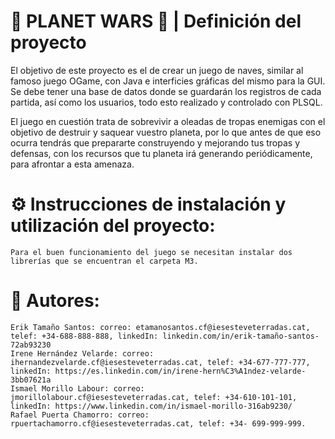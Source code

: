# 👾 PLANET WARS 👾 | Definición del proyecto

El objetivo de este proyecto es el de crear un juego de naves, similar al famoso juego OGame, con Java e interficies gráficas del mismo para la GUI. Se debe tener una base de datos donde se guardarán los registros de cada partida, así como los usuarios, todo esto realizado y controlado con PLSQL.

El juego en cuestión trata de sobrevivir a oleadas de tropas enemigas con el objetivo de destruir y saquear vuestro planeta, por lo que antes de que eso ocurra tendrás que prepararte construyendo y mejorando tus tropas y defensas, con los recursos que tu planeta irá generando periódicamente, para afrontar a esta amenaza.


# ⚙️ Instrucciones de instalación y utilización del proyecto:

    Para el buen funcionamiento del juego se necesitan instalar dos librerías que se encuentran el carpeta M3.


# 📖 Autores:

    Erik Tamaño Santos: correo: etamanosantos.cf@iesesteveterradas.cat, telef: +34-688-888-888, linkedIn: linkedin.com/in/erik-tamaño-santos-72ab93230
    Irene Hernández Velarde: correo: ihernandezvelarde.cf@iesesteveterradas.cat, telef: +34-677-777-777, linkedIn: https://es.linkedin.com/in/irene-hern%C3%A1ndez-velarde-3bb07621a
    Ismael Morillo Labour: correo: jmorillolabour.cf@iesesteveterradas.cat, telef: +34-610-101-101, linkedIn: https://www.linkedin.com/in/ismael-morillo-316ab9230/
    Rafael Puerta Chamorro: correo: rpuertachamorro.cf@iesesteveterradas.cat, telef: +34- 699-999-999.

